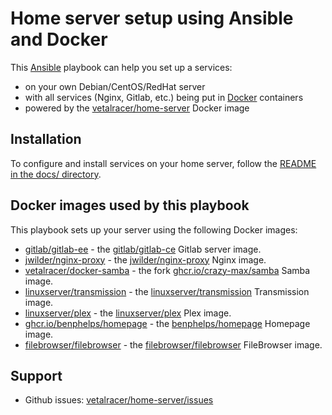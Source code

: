 # Home server setup using Ansible and Docker

This [Ansible](https://www.ansible.com/) playbook can help you set up a services:

- on your own Debian/CentOS/RedHat server
- with all services (Nginx, Gitlab, etc.) being put in [Docker](https://www.docker.com/) containers
- powered by the [vetalracer/home-server](https://github.com/vetalracer/home-server) Docker image


## Installation

To configure and install services on your home server, follow the [README in the docs/ directory](docs/README.md).


## Docker images used by this playbook

This playbook sets up your server using the following Docker images:

- [gitlab/gitlab-ee](https://hub.docker.com/r/gitlab/gitlab-ee) - the [gitlab/gitlab-ce](https://hub.docker.com/r/gitlab/gitlab-ee) Gitlab server image.
- [jwilder/nginx-proxy](https://hub.docker.com/r/jwilder/nginx-proxy) - the [jwilder/nginx-proxy](https://hub.docker.com/r/jwilder/nginx-proxy) Nginx image.
- [vetalracer/docker-samba](https://hub.docker.com/r/vetalracer/docker-samba) - the fork [ghcr.io/crazy-max/samba](https://hub.docker.com/r/crazymax/samba) Samba image.
- [linuxserver/transmission](https://hub.docker.com/r/linuxserver/transmission) - the [linuxserver/transmission](https://hub.docker.com/r/linuxserver/transmission) Transmission image.
- [linuxserver/plex](https://hub.docker.com/r/linuxserver/plex) - the [linuxserver/plex](https://hub.docker.com/r/linuxserver/plex) Plex image.
- [ghcr.io/benphelps/homepage](https://ghcr.io/benphelps/homepage) - the [benphelps/homepage](https://github.com/benphelps/homepage) Homepage image.
- [filebrowser/filebrowser](https://hub.docker.com/r/filebrowser/filebrowser) - the [filebrowser/filebrowser](https://hub.docker.com/r/filebrowser/filebrowser) FileBrowser image.


## Support

- Github issues: [vetalracer/home-server/issues](https://github.com/vetalracer/home-server/issues)
